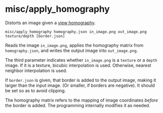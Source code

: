 # misc/apply\_homography

Distorts an image given a [view homography](../../data/view_homography.html).

    misc/apply_homography homography.json in_image.png out_image.png texture/depth [border.json]
    
Reads the image `in_image.png`, applies the homography matrix from `homography.json`, and writes the output image into `out_image.png`.

The third parameter indicates whether `in_image.png` is a `texture` or a `depth` image. If it is a texture, bicubic interpolation is used. Otherwise, nearest neighbor interpolation is used.

If `border.json` is given, that border is added to the output image, making it larger than the input image. (Or smaller, if borders are negative). It should be set so as to avoid clipping.

The homography matrix refers to the mapping of image coordinates _before_ the border is added. The programming internally modifies it as needed.

